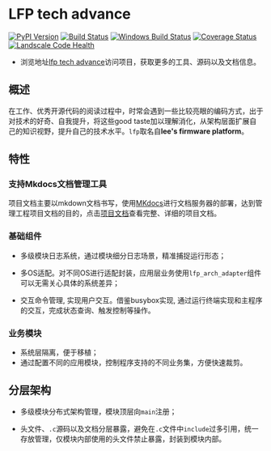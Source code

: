 # LFP tech advance

[![PyPI Version][pypi-v-image]][pypi-v-link]
[![Build Status][travis-image]][travis-link]
[![Windows Build Status][appveyor-image]][appveyor-link]
[![Coverage Status][codecov-image]][codecov-link]
[![Landscale Code Health][landscape-image]][landscape-link]

- 浏览地址[lfp tech advance][lfp tech advance]访问项目，获取更多的工具、源码以及文档信息。

## 概述

在工作、优秀开源代码的阅读过程中，时常会遇到一些比较亮眼的编码方式，出于对技术的好奇、自我提升，将这些good taste加以理解消化，从架构层面扩展自己的知识视野，提升自己的技术水平。`lfp`取名自**lee's firmware platform**。

## 特性

### 支持Mkdocs文档管理工具

项目文档主要以mkdown文档书写，使用[MKdocs](https://mkdocs.readthedocs.io/en/stable/)进行文档服务器的部署，达到管理工程项目文档的目的，点击[项目文档][lfp document]查看完整、详细的项目文档。

### 基础组件
 
 * 多级模块日志系统，通过模块细分日志场景，精准捕捉运行形态；
 
 * 多OS适配。对不同OS进行适配封装，应用层业务使用`lfp_arch_adapter`组件可以无需关心具体的系统差异；

 * 交互命令管理, 实现用户交互。借鉴busybox实现, 通过运行终端实现和主程序的交互，完成状态查询、触发控制等操作。

### 业务模块

 * 系统层隔离，便于移植；
 * 通过配置不同的应用模块，控制程序支持的不同业务集，方便快速裁剪。

## 分层架构

* 多级模块分布式架构管理，模块顶层向`main`注册；

* 头文件、`.c`源码以及文档分层暴露，避免在`.c`文件中`include`过多引用，统一存放管理，仅模块内部使用的头文件禁止暴露，封装到模块内部。

[pypi-v-image]: https://img.shields.io/pypi/v/mkdocs.svg
[pypi-v-link]: https://pypi.org/project/mkdocs/
[lfp tech advance]: https://github.com/Lee91/lfp_tech_advance
[lfp document]: https://github.com/Lee91/lfp_tech_advance/tree/master/lfp_documents/CN/
[release-notes]: todo

[appveyor-image]: https://img.shields.io/appveyor/ci/d0ugal/mkdocs/master.svg
[appveyor-link]: https://ci.appveyor.com/project/d0ugal/mkdocs
[codecov-image]: https://codecov.io/github/mkdocs/mkdocs/coverage.svg?branch=master
[codecov-link]: https://codecov.io/github/mkdocs/mkdocs?branch=master
[landscape-image]: https://landscape.io/github/mkdocs/mkdocs/master/landscape.svg
[landscape-link]: https://landscape.io/github/mkdocs/mkdocs/master
[travis-image]: https://img.shields.io/travis/mkdocs/mkdocs/master.svg
[travis-link]: https://travis-ci.org/mkdocs/mkdocs